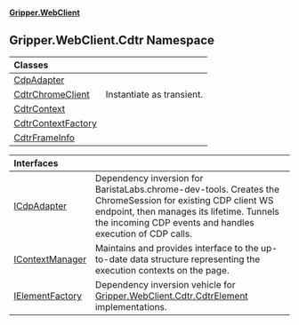 #### [Gripper.WebClient](index 'index')
## Gripper.WebClient.Cdtr Namespace

| Classes | |
| :--- | :--- |
| [CdpAdapter](Gripper_WebClient_Cdtr_CdpAdapter 'Gripper.WebClient.Cdtr.CdpAdapter') |  |
| [CdtrChromeClient](Gripper_WebClient_Cdtr_CdtrChromeClient 'Gripper.WebClient.Cdtr.CdtrChromeClient') | Instantiate as transient.<br/> |
| [CdtrContext](Gripper_WebClient_Cdtr_CdtrContext 'Gripper.WebClient.Cdtr.CdtrContext') |  |
| [CdtrContextFactory](Gripper_WebClient_Cdtr_CdtrContextFactory 'Gripper.WebClient.Cdtr.CdtrContextFactory') |  |
| [CdtrFrameInfo](Gripper_WebClient_Cdtr_CdtrFrameInfo 'Gripper.WebClient.Cdtr.CdtrFrameInfo') |  |

| Interfaces | |
| :--- | :--- |
| [ICdpAdapter](Gripper_WebClient_Cdtr_ICdpAdapter 'Gripper.WebClient.Cdtr.ICdpAdapter') | Dependency inversion for BaristaLabs.chrome-dev-tools. Creates the ChromeSession for existing CDP client WS endpoint, then manages its lifetime. Tunnels the incoming CDP events and handles execution of CDP calls. <br/> |
| [IContextManager](Gripper_WebClient_Cdtr_IContextManager 'Gripper.WebClient.Cdtr.IContextManager') | Maintains and provides interface to the up-to-date data structure representing the execution contexts on the page.<br/> |
| [IElementFactory](Gripper_WebClient_Cdtr_IElementFactory 'Gripper.WebClient.Cdtr.IElementFactory') | Dependency inversion vehicle for [Gripper.WebClient.Cdtr.CdtrElement](https://docs.microsoft.com/en-us/dotnet/api/Gripper.WebClient.Cdtr.CdtrElement 'Gripper.WebClient.Cdtr.CdtrElement') implementations.<br/> |
